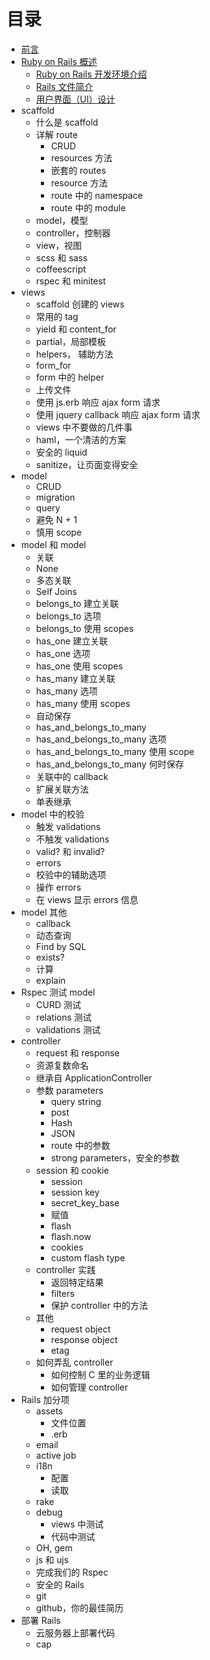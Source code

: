 # 目录

* [前言](README.md)
* [Ruby on Rails 概述](Chapter_1/summary.md)
    * [Ruby on Rails 开发环境介绍](Chapter_1/1.1.md)
    * [Rails 文件简介](Chapter_1/1.2.md)
    * [用户界面（UI）设计](Chapter_1/1.3.md)
* scaffold
    * 什么是 scaffold
    * 详解 route
        * CRUD
        * resources 方法
        * 嵌套的 routes
        * resource 方法
        * route 中的 namespace
        * route 中的 module
    * model，模型
    * controller，控制器
    * view，视图
    * scss 和 sass
    * coffeescript
    * rspec 和 minitest
* views
    * scaffold 创建的 views
    * 常用的 tag
    * yield 和 content_for
    * partial，局部模板
    * helpers， 辅助方法
    * form_for
    * form 中的 helper
    * 上传文件
    * 使用 js.erb 响应 ajax form 请求
    * 使用 jquery callback 响应 ajax form 请求
    * views 中不要做的几件事
    * haml，一个清洁的方案
    * 安全的 liquid
    * sanitize，让页面变得安全
* model
    * CRUD
    * migration
    * query
    * 避免 N + 1
    * 慎用 scope
* model 和 model
    * 关联
    * None
    * 多态关联
    * Self Joins
    * belongs_to 建立关联
    * belongs_to 选项
    * belongs_to 使用 scopes
    * has_one 建立关联
    * has_one 选项
    * has_one 使用 scopes
    * has_many 建立关联
    * has_many 选项
    * has_many 使用 scopes
    * 自动保存
    * has_and_belongs_to_many
    * has_and_belongs_to_many 选项
    * has_and_belongs_to_many 使用 scope
    * has_and_belongs_to_many 何时保存
    * 关联中的 callback
    * 扩展关联方法
    * 单表继承
* model 中的校验
    * 触发 validations
    * 不触发 validations
    * valid? 和 invalid?
    * errors
    * 校验中的辅助选项
    * 操作 errors
    * 在 views 显示 errors 信息
* model 其他
    * callback
    * 动态查询
    * Find by SQL
    * exists?
    * 计算
    * explain
* Rspec 测试 model
    * CURD 测试
    * relations 测试
    * validations 测试
* controller
    * request 和 response
    * 资源复数命名
    * 继承自 ApplicationController
    * 参数 parameters
        * query string
        * post
        * Hash
        * JSON
        * route 中的参数
        * strong parameters，安全的参数
    * session 和 cookie
        * session
        * session key
        * secret_key_base
        * 赋值
        * flash
        * flash.now
        * cookies
        * custom flash type
    * controller 实践
        * 返回特定结果
        * filters
        * 保护 controller 中的方法
    * 其他
        * request object
        * response object
        * etag
    * 如何弄乱 controller
        * 如何控制 C 里的业务逻辑
        * 如何管理 controller
* Rails 加分项
    * assets
        * 文件位置
        * .erb
    * email
    * active job
    * i18n
        * 配置
        * 读取
    * rake
    * debug
        * views 中测试
        * 代码中测试
    * OH, gem
    * js 和 ujs
    * 完成我们的 Rspec
    * 安全的 Rails
    * git
    * github，你的最佳简历
* 部署 Rails
    * 云服务器上部署代码
    * cap










